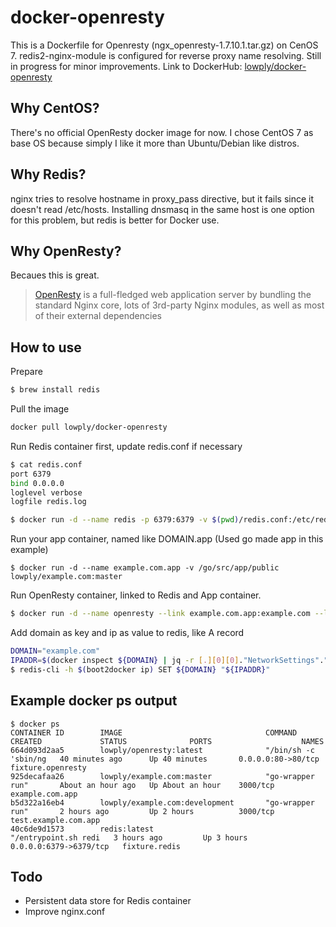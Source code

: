 # docker-openresty

This is a Dockerfile for Openresty (ngx_openresty-1.7.10.1.tar.gz) on CenOS 7. redis2-nginx-module is configured for reverse proxy name resolving. Still in progress for minor improvements. Link to DockerHub:  [lowply/docker-openresty](https://registry.hub.docker.com/u/lowply/docker-openresty/)

## Why CentOS?

There's no official OpenResty docker image for now. I chose CentOS 7 as base OS because simply I like it more than Ubuntu/Debian like distros.

## Why Redis?

nginx tries to resolve hostname in proxy_pass directive, but it fails since it doesn't read /etc/hosts. Installing dnsmasq in the same host is one option for this problem, but redis is better for Docker use.

## Why OpenResty?

Becaues this is great.

> [OpenResty](http://openresty.org/) is a full-fledged web application server by bundling the standard Nginx core, lots of 3rd-party Nginx modules, as well as most of their external dependencies

## How to use

Prepare
```bash
$ brew install redis
```

Pull the image
```bash
docker pull lowply/docker-openresty
```

Run Redis container first, update redis.conf if necessary
```bash
$ cat redis.conf
port 6379
bind 0.0.0.0
loglevel verbose
logfile redis.log

$ docker run -d --name redis -p 6379:6379 -v $(pwd)/redis.conf:/etc/redis.conf -v $(pwd)/logs:/data redis redis-server /etc/redis.conf
```

Run your app container, named like DOMAIN.app (Used go made app in this example)
```
$ docker run -d --name example.com.app -v /go/src/app/public lowply/example.com:master
```

Run OpenResty container, linked to Redis and App container.
```bash
$ docker run -d --name openresty --link example.com.app:example.com --link redis:redis -p 80:80 -v $(pwd)/logs/:/usr/local/openresty/nginx/logs lowply/openresty
```

Add domain as key and ip as value to redis, like A record
```bash
DOMAIN="example.com"
IPADDR=$(docker inspect ${DOMAIN} | jq -r [.][0][0]."NetworkSettings"."IPAddress")
$ redis-cli -h $(boot2docker ip) SET ${DOMAIN} "${IPADDR}"
```

## Example docker ps output

```
$ docker ps
CONTAINER ID        IMAGE                                COMMAND                CREATED             STATUS              PORTS                    NAMES
664d093d2aa5        lowply/openresty:latest              "/bin/sh -c 'sbin/ng   40 minutes ago      Up 40 minutes       0.0.0.0:80->80/tcp       fixture.openresty
925decafaa26        lowply/example.com:master            "go-wrapper run"       About an hour ago   Up About an hour    3000/tcp                 example.com.app
b5d322a16eb4        lowply/example.com:development       "go-wrapper run"       2 hours ago         Up 2 hours          3000/tcp                 test.example.com.app
40c6de9d1573        redis:latest                         "/entrypoint.sh redi   3 hours ago         Up 3 hours          0.0.0.0:6379->6379/tcp   fixture.redis
```

## Todo

- Persistent data store for Redis container
- Improve nginx.conf

